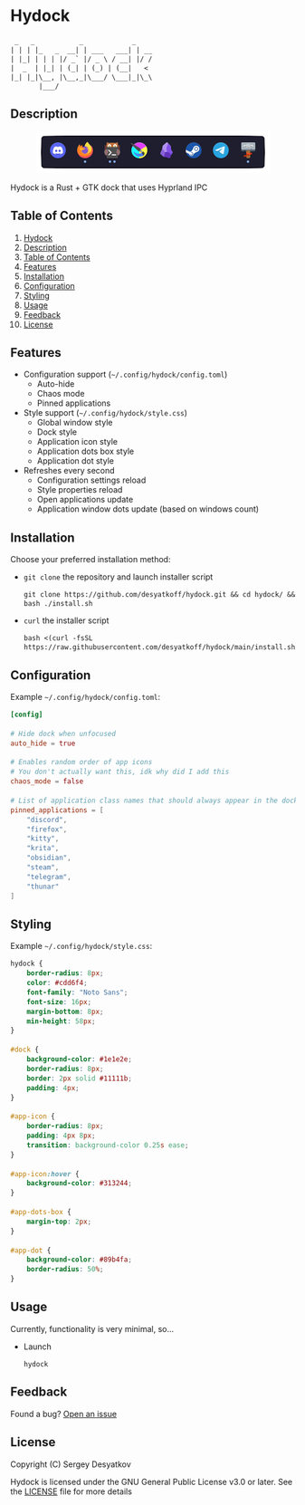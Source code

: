 # Hydock

```
 _   _           _            _    
| | | |_   _  __| | ___   ___| | __
| |_| | | | |/ _` |/ _ \ / __| |/ /
|  _  | |_| | (_| | (_) | (__|   < 
|_| |_|\__, |\__,_|\___/ \___|_|\_\
       |___/                       
```

## Description

<p align="center"><img src="assets/preview.png"/></p>

Hydock is a Rust + GTK dock that uses Hyprland IPC

## Table of Contents

1. [Hydock](#hydock)
2. [Description](#description)
3. [Table of Contents](#table-of-contents)
4. [Features](#features)
5. [Installation](#installation)
6. [Configuration](#configuration)
7. [Styling](#styling)
8. [Usage](#usage)
9. [Feedback](#feedback)
10. [License](#license)

## Features

* Configuration support (`~/.config/hydock/config.toml`)
    + Auto-hide
    + Chaos mode
    + Pinned applications
* Style support (`~/.config/hydock/style.css`)
    + Global window style
    + Dock style
    + Application icon style
    + Application dots box style
    + Application dot style
* Refreshes every second
    + Configuration settings reload
    + Style properties reload
    + Open applications update
    + Application window dots update (based on windows count)

## Installation

Choose your preferred installation method:

* `git clone` the repository and launch installer script
    ```Shell
    git clone https://github.com/desyatkoff/hydock.git && cd hydock/ && bash ./install.sh
    ```
* `curl` the installer script
    ```Shell
    bash <(curl -fsSL https://raw.githubusercontent.com/desyatkoff/hydock/main/install.sh)
    ```

## Configuration

Example `~/.config/hydock/config.toml`:

```TOML
[config]

# Hide dock when unfocused
auto_hide = true

# Enables random order of app icons
# You don't actually want this, idk why did I add this
chaos_mode = false

# List of application class names that should always appear in the dock
pinned_applications = [
    "discord",
    "firefox",
    "kitty",
    "krita",
    "obsidian",
    "steam",
    "telegram",
    "thunar"
]
```

## Styling

Example `~/.config/hydock/style.css`:

```CSS
hydock {
    border-radius: 8px;
    color: #cdd6f4;
    font-family: "Noto Sans";
    font-size: 16px;
    margin-bottom: 8px;
    min-height: 58px;
}

#dock {
    background-color: #1e1e2e;
    border-radius: 8px;
    border: 2px solid #11111b;
    padding: 4px;
}

#app-icon {
    border-radius: 8px;
    padding: 4px 8px;
    transition: background-color 0.25s ease;
}

#app-icon:hover {
    background-color: #313244;
}

#app-dots-box {
    margin-top: 2px;
}

#app-dot {
    background-color: #89b4fa;
    border-radius: 50%;
}
```

## Usage

Currently, functionality is very minimal, so...

* Launch
    ```Shell
    hydock
    ```

## Feedback  

Found a bug? [Open an issue](https://github.com/desyatkoff/hydock/issues/new)

## License

Copyright (C) Sergey Desyatkov

Hydock is licensed under the GNU General Public License v3.0 or later. See the [LICENSE](LICENSE) file for more details

